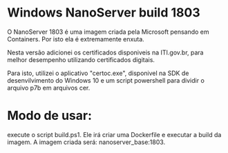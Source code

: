 # Windows NanoServer build 1803

O NanoServer 1803 é uma imagem criada pela Microsoft pensando em Containers. Por isto ela é extremamente enxuta.

Nesta versão adicionei os certificados disponiveis na ITI.gov.br, para melhor desempenho utilizando certificados digitais. 

Para isto, utilizei o aplicativo "certoc.exe", disponivel na SDK de desenvilvimento do Windows 10 e um script powershell
para dividir o arquivo p7b em arquivos cer.


# Modo de usar:

execute o script build.ps1. Ele irá criar uma Dockerfile e executar a build da imagem. A imagem criada será: nanoserver_base:1803.